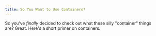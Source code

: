 ```yaml
---
title: So You Want to Use Containers?
---
```


So you've *finally* decided to check out what these silly "container" things are?
Great. Here's a short primer on containers.
